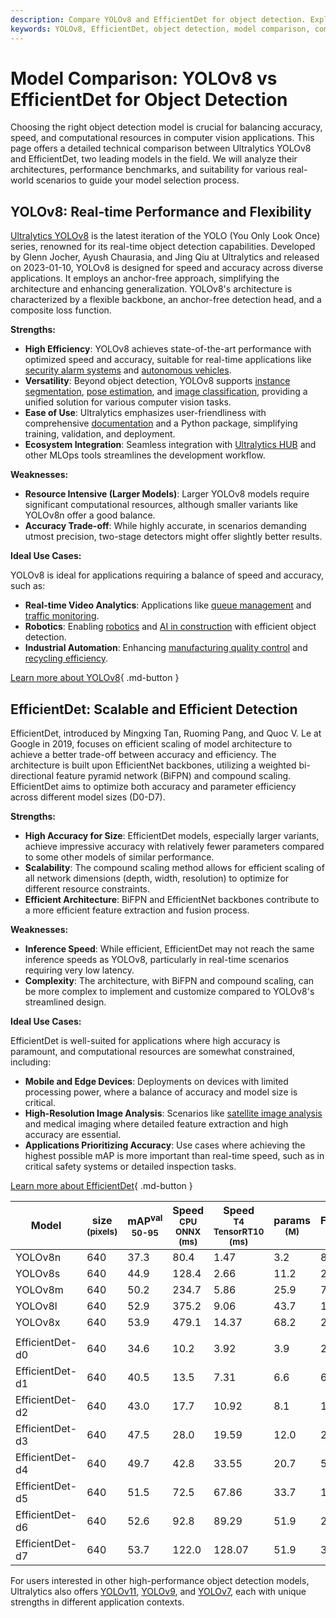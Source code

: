 ```yaml
---
description: Compare YOLOv8 and EfficientDet for object detection. Explore their architectures, performance benchmarks, and ideal use cases to choose the best model.
keywords: YOLOv8, EfficientDet, object detection, model comparison, computer vision, deep learning, real-time detection, accuracy, performance benchmarks
---
```


# Model Comparison: YOLOv8 vs EfficientDet for Object Detection

Choosing the right object detection model is crucial for balancing accuracy, speed, and computational resources in computer vision applications. This page offers a detailed technical comparison between Ultralytics YOLOv8 and EfficientDet, two leading models in the field. We will analyze their architectures, performance benchmarks, and suitability for various real-world scenarios to guide your model selection process.

<script async src="https://cdn.jsdelivr.net/npm/chart.js"></script>
<script defer src="../../javascript/benchmark.js"></script>

<canvas id="modelComparisonChart" width="1024" height="400" active-models='["YOLOv8", "EfficientDet"]'></canvas>

## YOLOv8: Real-time Performance and Flexibility

[Ultralytics YOLOv8](https://github.com/ultralytics/ultralytics) is the latest iteration of the YOLO (You Only Look Once) series, renowned for its real-time object detection capabilities. Developed by Glenn Jocher, Ayush Chaurasia, and Jing Qiu at Ultralytics and released on 2023-01-10, YOLOv8 is designed for speed and accuracy across diverse applications. It employs an anchor-free approach, simplifying the architecture and enhancing generalization. YOLOv8's architecture is characterized by a flexible backbone, an anchor-free detection head, and a composite loss function.

**Strengths:**

- **High Efficiency**: YOLOv8 achieves state-of-the-art performance with optimized speed and accuracy, suitable for real-time applications like [security alarm systems](https://www.ultralytics.com/blog/security-alarm-system-projects-with-ultralytics-yolov8) and [autonomous vehicles](https://www.ultralytics.com/solutions/ai-in-self-driving).
- **Versatility**: Beyond object detection, YOLOv8 supports [instance segmentation](https://www.ultralytics.com/glossary/instance-segmentation), [pose estimation](https://docs.ultralytics.com/tasks/pose/), and [image classification](https://www.ultralytics.com/glossary/image-classification), providing a unified solution for various computer vision tasks.
- **Ease of Use**: Ultralytics emphasizes user-friendliness with comprehensive [documentation](https://docs.ultralytics.com/) and a Python package, simplifying training, validation, and deployment.
- **Ecosystem Integration**: Seamless integration with [Ultralytics HUB](https://www.ultralytics.com/hub) and other MLOps tools streamlines the development workflow.

**Weaknesses:**

- **Resource Intensive (Larger Models)**: Larger YOLOv8 models require significant computational resources, although smaller variants like YOLOv8n offer a good balance.
- **Accuracy Trade-off**: While highly accurate, in scenarios demanding utmost precision, two-stage detectors might offer slightly better results.

**Ideal Use Cases:**

YOLOv8 is ideal for applications requiring a balance of speed and accuracy, such as:

- **Real-time Video Analytics**: Applications like [queue management](https://docs.ultralytics.com/guides/queue-management/) and [traffic monitoring](https://www.ultralytics.com/blog/ultralytics-yolov8-for-smarter-parking-management-systems).
- **Robotics**: Enabling [robotics](https://www.ultralytics.com/glossary/robotics) and [AI in construction](https://www.ultralytics.com/blog/ai-in-construction-equipment-a-new-way-of-building) with efficient object detection.
- **Industrial Automation**: Enhancing [manufacturing quality control](https://www.ultralytics.com/solutions/ai-in-manufacturing) and [recycling efficiency](https://www.ultralytics.com/blog/recycling-efficiency-the-power-of-vision-ai-in-automated-sorting).

[Learn more about YOLOv8](https://docs.ultralytics.com/models/yolov8/){ .md-button }

## EfficientDet: Scalable and Efficient Detection

EfficientDet, introduced by Mingxing Tan, Ruoming Pang, and Quoc V. Le at Google in 2019, focuses on efficient scaling of model architecture to achieve a better trade-off between accuracy and efficiency. The architecture is built upon EfficientNet backbones, utilizing a weighted bi-directional feature pyramid network (BiFPN) and compound scaling. EfficientDet aims to optimize both accuracy and parameter efficiency across different model sizes (D0-D7).

**Strengths:**

- **High Accuracy for Size**: EfficientDet models, especially larger variants, achieve impressive accuracy with relatively fewer parameters compared to some other models of similar performance.
- **Scalability**: The compound scaling method allows for efficient scaling of all network dimensions (depth, width, resolution) to optimize for different resource constraints.
- **Efficient Architecture**: BiFPN and EfficientNet backbones contribute to a more efficient feature extraction and fusion process.

**Weaknesses:**

- **Inference Speed**: While efficient, EfficientDet may not reach the same inference speeds as YOLOv8, particularly in real-time scenarios requiring very low latency.
- **Complexity**: The architecture, with BiFPN and compound scaling, can be more complex to implement and customize compared to YOLOv8's streamlined design.

**Ideal Use Cases:**

EfficientDet is well-suited for applications where high accuracy is paramount, and computational resources are somewhat constrained, including:

- **Mobile and Edge Devices**: Deployments on devices with limited processing power, where a balance of accuracy and model size is critical.
- **High-Resolution Image Analysis**: Scenarios like [satellite image analysis](https://www.ultralytics.com/blog/using-computer-vision-to-analyse-satellite-imagery) and medical imaging where detailed feature extraction and high accuracy are essential.
- **Applications Prioritizing Accuracy**: Use cases where achieving the highest possible mAP is more important than real-time speed, such as in critical safety systems or detailed inspection tasks.

[Learn more about EfficientDet](https://github.com/google/automl/tree/master/efficientdet#readme){ .md-button }

| Model           | size<br><sup>(pixels) | mAP<sup>val<br>50-95 | Speed<br><sup>CPU ONNX<br>(ms) | Speed<br><sup>T4 TensorRT10<br>(ms) | params<br><sup>(M) | FLOPs<br><sup>(B) |
| --------------- | --------------------- | -------------------- | ------------------------------ | ----------------------------------- | ------------------ | ----------------- |
| YOLOv8n         | 640                   | 37.3                 | 80.4                           | 1.47                                | 3.2                | 8.7               |
| YOLOv8s         | 640                   | 44.9                 | 128.4                          | 2.66                                | 11.2               | 28.6              |
| YOLOv8m         | 640                   | 50.2                 | 234.7                          | 5.86                                | 25.9               | 78.9              |
| YOLOv8l         | 640                   | 52.9                 | 375.2                          | 9.06                                | 43.7               | 165.2             |
| YOLOv8x         | 640                   | 53.9                 | 479.1                          | 14.37                               | 68.2               | 257.8             |
|                 |                       |                      |                                |                                     |                    |                   |
| EfficientDet-d0 | 640                   | 34.6                 | 10.2                           | 3.92                                | 3.9                | 2.54              |
| EfficientDet-d1 | 640                   | 40.5                 | 13.5                           | 7.31                                | 6.6                | 6.1               |
| EfficientDet-d2 | 640                   | 43.0                 | 17.7                           | 10.92                               | 8.1                | 11.0              |
| EfficientDet-d3 | 640                   | 47.5                 | 28.0                           | 19.59                               | 12.0               | 24.9              |
| EfficientDet-d4 | 640                   | 49.7                 | 42.8                           | 33.55                               | 20.7               | 55.2              |
| EfficientDet-d5 | 640                   | 51.5                 | 72.5                           | 67.86                               | 33.7               | 130.0             |
| EfficientDet-d6 | 640                   | 52.6                 | 92.8                           | 89.29                               | 51.9               | 226.0             |
| EfficientDet-d7 | 640                   | 53.7                 | 122.0                          | 128.07                              | 51.9               | 325.0             |

For users interested in other high-performance object detection models, Ultralytics also offers [YOLOv11](https://docs.ultralytics.com/models/yolo11/), [YOLOv9](https://docs.ultralytics.com/models/yolov9/), and [YOLOv7](https://docs.ultralytics.com/models/yolov7/), each with unique strengths in different application contexts.
